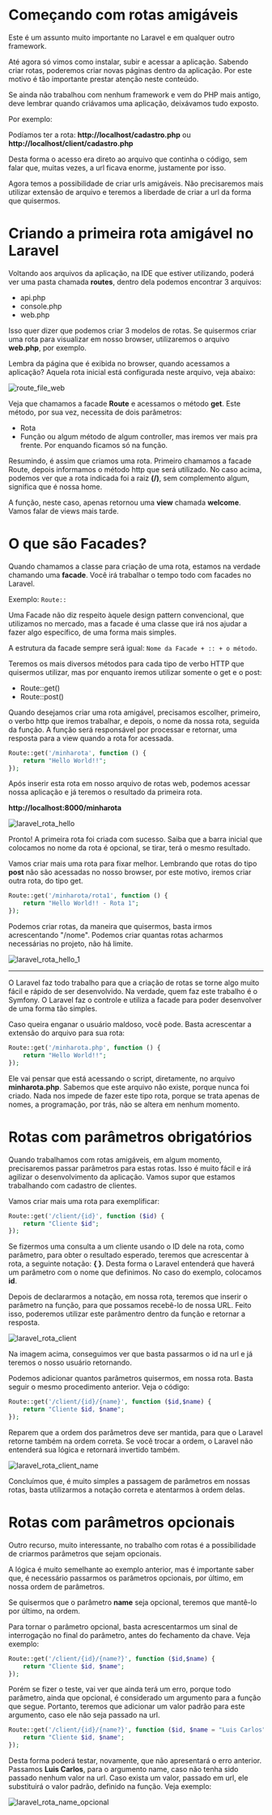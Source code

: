 # Começando com rotas amigáveis

Este é um assunto muito importante no Laravel e em qualquer outro framework.

Até agora só vimos como instalar, subir e acessar a aplicação. 
Sabendo criar rotas, poderemos criar novas páginas dentro da aplicação. 
Por este motivo é tão importante prestar atenção neste conteúdo.

Se ainda não trabalhou com nenhum framework e vem do PHP mais antigo, deve lembrar quando criávamos uma aplicação, deixávamos tudo exposto.

Por exemplo:

Podíamos ter a rota: **http://localhost/cadastro.php** ou **http://localhost/client/cadastro.php**

Desta forma o acesso era direto ao arquivo que continha o código, sem falar que, muitas vezes, a url ficava enorme, justamente por isso.

Agora temos a possibilidade de criar urls amigáveis. Não precisaremos mais utilizar extensão de arquivo e teremos a liberdade de criar a url da forma que quisermos.

# Criando a primeira rota amigável no Laravel

Voltando aos arquivos da aplicação, na IDE que estiver utilizando, poderá ver uma pasta chamada **routes**, dentro dela podemos encontrar 3 arquivos:

* api.php
* console.php
* web.php

Isso quer dizer que podemos criar 3 modelos de rotas. Se quisermos criar uma rota para visualizar em nosso browser, utilizaremos o arquivo **web.php**, por exemplo.

Lembra da página que é exibida no browser, quando acessamos a aplicação? Aquela rota inicial está configurada neste arquivo, veja abaixo:

![route_file_web](./images/route_file_web.png "route_file_web")

Veja que chamamos a facade **Route** e acessamos o método **get**. Este método, por sua vez, necessita de dois parâmetros:

* Rota
* Função ou algum método de algum controller, mas iremos ver mais pra frente. Por enquando ficamos só na função.

Resumindo, é assim que criamos uma rota. Primeiro chamamos a facade Route, depois informamos o método http que será utilizado. No caso acima, podemos ver que a rota indicada foi a raiz **(/)**, sem complemento algum, significa que é nossa home.

A função, neste caso, apenas retornou uma **view** chamada **welcome**. Vamos falar de views mais tarde.

# O que são Facades?

Quando chamamos a classe para criação de uma rota, estamos na verdade chamando uma **facade**. Você irá trabalhar o tempo todo com facades no Laravel.

Exemplo: `Route::`

Uma Facade não diz respeito àquele design pattern convencional, que utilizamos no mercado, mas a facade é uma classe que irá nos ajudar a fazer algo específico, de uma forma mais simples.

A estrutura da facade sempre será igual: `Nome da Facade + :: + o método`.

Teremos os mais diversos métodos para cada tipo de verbo HTTP que quisermos utilizar, mas por enquanto iremos utilizar somente o get e o post:

* Route::get()
* Route::post()

Quando desejamos criar uma rota amigável, precisamos escolher, primeiro, o verbo http que iremos trabalhar, e depois, o nome da nossa rota, seguida da função. A função será responsável por processar e retornar, uma resposta para a view quando a rota for acessada.

```php
Route::get('/minharota', function () {
    return "Hello World!!";
});
```

Após inserir esta rota em nosso arquivo de rotas web, podemos acessar nossa aplicação e já teremos o resultado da primeira rota.

**http://localhost:8000/minharota**

![laravel_rota_hello](./images/laravel_rota_hello.png "laravel_rota_hello")

Pronto!  A primeira rota foi criada com sucesso. Saiba que a barra inicial que colocamos no nome da rota é opcional, se tirar, terá o mesmo resultado.

Vamos criar mais uma rota para fixar melhor. Lembrando que rotas do tipo **post** não são acessadas no nosso browser, por este motivo, iremos criar outra rota, do tipo get.

```php
Route::get('/minharota/rota1', function () {
    return "Hello World!! - Rota 1";
});
```

Podemos criar rotas, da maneira que quisermos, basta irmos acrescentando "/nome". Podemos criar quantas rotas acharmos necessárias no projeto, não há limite.

![laravel_rota_hello_1](./images/laravel_rota_hello_1.png "laravel_rota_hello_1")

***

O Laravel faz todo trabalho para que a criação de rotas se torne algo muito fácil e rápido de ser desenvolvido. 
Na verdade, quem faz este trabalho é o Symfony. O Laravel faz o controle e utiliza a facade para poder desenvolver de uma forma tão simples.

Caso queira enganar o usuário maldoso, você pode. Basta acrescentar a extensão do arquivo para sua rota:

```php
Route::get('/minharota.php', function () {
    return "Hello World!!";
});
```

Ele vai pensar que está acessando o script, diretamente, no arquivo **minharota.php**. Sabemos que este arquivo não existe, porque nunca foi criado. Nada nos impede de fazer este tipo rota, porque se trata apenas de nomes, a programação, por trás, não se altera em nenhum momento.

# Rotas com parâmetros obrigatórios

Quando trabalhamos com rotas amigáveis, em algum momento, precisaremos passar parâmetros para estas rotas. 
Isso é muito fácil e irá agilizar o desenvolvimento da aplicação. 
Vamos supor que estamos trabalhando com cadastro de clientes.

Vamos criar mais uma rota para exemplificar:

```php
Route::get('/client/{id}', function ($id) {
    return "Cliente $id";
});
```

Se fizermos uma consulta a um cliente usando o ID dele na rota, como parâmetro, para obter o resultado esperado, teremos que acrescentar à rota, a seguinte notação: **{ }**. Desta forma o Laravel entenderá que haverá um parâmetro com o nome que definimos. No caso do exemplo, colocamos **id**.

Depois de declararmos a notação, em nossa rota, teremos que inserir o parâmetro na função, para que possamos recebê-lo de nossa URL. 
Feito isso, poderemos utilizar este parâmentro dentro da função e retornar a resposta.

![laravel_rota_client](./images/laravel_rota_client.png "laravel_rota_client")

Na imagem acima, conseguimos ver que basta passarmos o id na url e já teremos o nosso usuário retornando.

Podemos adicionar quantos parâmetros quisermos, em nossa rota. Basta seguir o mesmo procedimento anterior. Veja o código:

```php
Route::get('/client/{id}/{name}', function ($id,$name) {
    return "Cliente $id, $name";
});
```

Reparem que a ordem dos parâmetros deve ser mantida, para que o Laravel retorne também na ordem correta. Se você trocar a ordem, o Laravel não entenderá sua lógica e retornará invertido também.

![laravel_rota_client_name](./images/laravel_rota_client_name.png "laravel_rota_client_name")

Concluímos que, é muito simples a passagem de parâmetros em nossas rotas, basta utilizarmos a notação correta e atentarmos à ordem delas.

# Rotas com parâmetros opcionais

Outro recurso, muito interessante, no trabalho com rotas é a possibilidade de criarmos parâmetros que sejam opcionais.

A lógica é muito semelhante ao exemplo anterior, mas é importante saber que, é necessário passarmos os parâmetros opcionais, por último, em nossa ordem de parâmetros.

Se quisermos que o parâmetro **name** seja opcional, teremos que mantê-lo por último, na ordem.

Para tornar o parâmetro opcional, basta acrescentarmos um sinal de interrogação no final do parâmetro, antes do fechamento da chave. Veja exemplo:

```php
Route::get('/client/{id}/{name?}', function ($id,$name) {
    return "Cliente $id, $name";
});
```

Porém se fizer o teste, vai ver que ainda terá um erro, porque todo parâmetro, ainda que opcional, é considerado um argumento para a função que segue. Portanto, teremos que adicionar um valor padrão para este argumento, caso ele não seja passado na url.

```php
Route::get('/client/{id}/{name?}', function ($id, $name = "Luis Carlos") {
    return "Cliente $id, $name";
});
```

Desta forma poderá testar, novamente, que não apresentará o erro anterior. 
Passamos **Luis Carlos**, para o argumento name, caso não tenha sido passado nenhum valor na url. Caso exista um valor, passado em url, ele substituirá o valor padrão, definido na função. Veja exemplo:

![laravel_rota_name_opcional](./images/laravel_rota_name_opcional.png "laravel_rota_name_opcional")